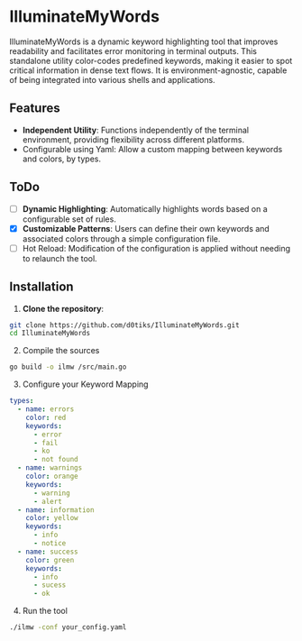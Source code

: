# IlluminateMyWords

IlluminateMyWords is a dynamic keyword highlighting tool that improves readability and facilitates error monitoring in terminal outputs. This standalone utility color-codes predefined keywords, making it easier to spot critical information in dense text flows. It is environment-agnostic, capable of being integrated into various shells and applications.

## Features

- **Independent Utility**:
  Functions independently of the terminal environment, providing flexibility across different platforms.
- Configurable using Yaml:
  Allow a custom mapping between keywords and colors, by types.

## ToDo

- [ ] **Dynamic Highlighting**:
  Automatically highlights words based on a configurable set of rules.
- [x] **Customizable Patterns**:
  Users can define their own keywords and associated colors through a simple configuration file.
- [ ] Hot Reload:
  Modification of the configuration is applied without needing to relaunch the tool.

## Installation

1. **Clone the repository**:

  ```bash
  git clone https://github.com/d0tiks/IlluminateMyWords.git
  cd IlluminateMyWords
  ```

2. Compile the sources

  ```bash
  go build -o ilmw /src/main.go
  ```

3. Configure your Keyword Mapping

  ```yaml
  types:
    - name: errors
      color: red
      keywords:
        - error
        - fail
        - ko
        - not found
    - name: warnings
      color: orange
      keywords:
        - warning
        - alert
    - name: information
      color: yellow
      keywords:
        - info
        - notice
    - name: success
      color: green
      keywords:
        - info
        - sucess
        - ok
  ```

4. Run the tool

  ```bash
  ./ilmw -conf your_config.yaml
  ```
